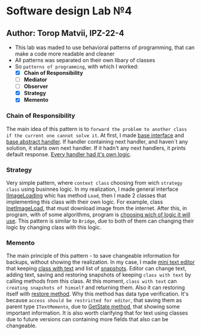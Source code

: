 # Software design Lab №4 
## Author: Torop Matvii, IPZ-22-4

- This lab was maded to use behavioral patterns of programming, that can make a code more readable and cleaner
- All patterns was separated on their own libary of classes
- So `patterns of programming`, with which I worked:
  - [x] **Chain of Responsibility**
  - [ ] **Mediator**
  - [ ] **Observer**
  - [x] **Strategy**
  - [x] **Memento**
### Chain of Responsibility
The main idea of this pattern is to `forward the problem to another class if the current one cannot solve it`. At first, I made [base interface](./CoR/IHandler.cs) and [base abstract handler](./CoR/BaseHandler.cs).
If handler containing next handler, and haven`t any solution, it starts own next handler. If it hadn't any next handlers, it prints default response. [Every handler had it's own logic](./CoR/HandlerLvl1.cs). 
### Strategy
Very simple pattern, where `context class` choosing from wich `strategy class` using businnes logic. In my realization, I made general interface [IImageLoading](./Strategy/IImageLoading.cs) whic has method `Load`, then I made 2 classes that implementing this class with their own logic. For example, class [InetImageLoad](./Strategy/InetImageLoad.cs), that must download image from the internet. After this, in program, with of some algorithms, program is [choosing wich of logic it will use](./patterns_test/Program.cs#L35-L44). This pattern is similar to `Bridge`, due to both of them can changing their logic by changing class with this logic.  
### Memento
The main principle of this pattern - to save changeable information for backups, without showing the realization. In my case, I made [mini text editor](./Momento/TextEditor.cs) that keeping [class with text](./Momento/TextDocument.cs) and list of [snapshots](./Momento/TextDocumentMemento.cs). Editor can change text, adding text, saving and restoring snapshots of keeping `class with text` by calling methods from this class. At this moment, `class with text` can `creating snapshots of himself` and returning them. Also it can restoring itself with [restore method](./Momento/TextDocument.cs#L30-L41). Why this method has data type verification. It's because `access should be restricted for editor`, that saving them as parent type `ITextMemento`, due to [GetState method](./Momento/TextDocumentMemento.cs#L19-L22), that showing some important information. It is also worth clarifying that for text using classes due to future versions can containing more fields that also can be changeable.
 

